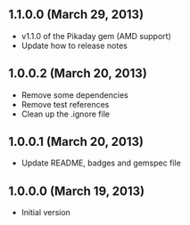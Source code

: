## 1.1.0.0 (March 29, 2013)

  - v1.1.0 of the Pikaday gem (AMD support)
  - Update how to release notes

## 1.0.0.2 (March 20, 2013)

  - Remove some dependencies
  - Remove test references
  - Clean up the .ignore file

## 1.0.0.1 (March 20, 2013)

  - Update README, badges and gemspec file

## 1.0.0.0 (March 19, 2013)

  - Initial version
